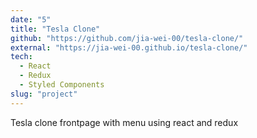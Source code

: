 ```yaml
---
date: "5"
title: "Tesla Clone"
github: "https://github.com/jia-wei-00/tesla-clone/"
external: "https://jia-wei-00.github.io/tesla-clone/"
tech:
  - React
  - Redux
  - Styled Components
slug: "project"
---
```


Tesla clone frontpage with menu using react and redux
